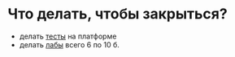 # Что делать, чтобы закрыться?
- делать [тесты](https://de.futoke.ru/course/view.php?id=35) на платформе
- делать [лабы](https://disk.yandex.ru/d/3JgXovoXVRjtiA) всего 6 по 10 б.
